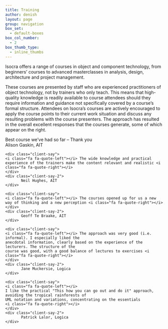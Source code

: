 ```yaml
---
title: Training
author: denish
layout: page
group: navigation
box_set:
  - default-boxes
box_col_number:
  - 2
box_thumb_type:
  - inline_thumbs
---
```

<div class="col-lg-9">
Isocra offers a range of courses in object and component technology, from beginners&#8217; courses to advanced masterclasses in analysis, design, architecture and project management.

These courses are presented by staff who are experienced practitioners of object technology, not by trainers who only teach. This means that high-quality knowledge is readily available to course attendees should they require information and guidance not specifically covered by a course&#8217;s formal structure. Attendees on Isocra&#8217;s courses are actively encouraged to apply the course points to their current work situation and discuss any resulting problems with the course presenters. The approach has resulted in the overall excellent responses that the courses generate, some of which appear on the right.
</div>
<div class="col-lg-3">
    <div class="client-say">
        <i class="fa fa-quote-left"></i> Best course we&#8217;ve had so far &#8211; Thank you <i class="fa fa-quote-right"></i>
    </div>
    <div class="client-say-2">
           Alison Gaskin, AIT
    </div>

    <div class="client-say">
    <i class="fa fa-quote-left"></i> The wide knowledge and practical experience of the trainers make the content relevant and realistic <i class="fa fa-quote-right"></i>
    </div>
    <div class="client-say-2">
           Neil Hughes, AIT
    </div>    

    <div class="client-say">
    <i class="fa fa-quote-left"></i> The courses opened up for us a new way of thinking and a new perception <i class="fa fa-quote-right"></i>
    </div>
    <div class="client-say-2">
           Geoff Te Braake, AIT
    </div>    

    <div class="client-say">
    <i class="fa fa-quote-left"></i> The approach was very good (i.e. informal). I especially liked the 
    anecdotal information, clearly based on the experience of the lecturers. The structure of the 
    course was good, with a good balance of lectures to exercises <i class="fa fa-quote-right"></i>
    </div>
    <div class="client-say-2">
           Jane Muckersie, Logica
    </div>    

    <div class="client-say">
    <i class="fa fa-quote-left"></i> 
    I like the practical "This how you can go out and do it" approach, avoiding the tropical rainforests of 
    UML notation and variations, concentrating on the essentials
    <i class="fa fa-quote-right"></i>
    </div>
    <div class="client-say-2">
           Patrick Lalor, Logica
    </div>    
</div>

